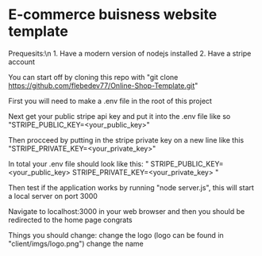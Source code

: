 # E-commerce buisness website template

Prequesits:\n
    1. Have a modern version of nodejs installed
    2. Have a stripe account

You can start off by cloning this repo with "git clone https://github.com/flebedev77/Online-Shop-Template.git"

First you will need to make a .env file in the root of this project

Next get your public stripe api key and put it into the .env file like so "STRIPE_PUBLIC_KEY=<your_public_key>"

Then procceed by putting in the stripe private key on a new line like this "STRIPE_PRIVATE_KEY=<your_private_key>"

In total your .env file should look like this: "
STRIPE_PUBLIC_KEY=<your_public_key>
STRIPE_PRIVATE_KEY=<your_private_key>
"

Then test if the application works by running "node server.js", this will start a local server on port 3000

Navigate to localhost:3000 in your web browser and then you should be redirected to the home page congrats

Things you should change:
    change the logo (logo can be found in "client/imgs/logo.png")
    change the name
